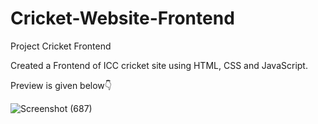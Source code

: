 # Cricket-Website-Frontend

Project Cricket Frontend

Created a Frontend of ICC cricket site using HTML, CSS and JavaScript.

Preview is given below👇

![Screenshot (687)](https://github.com/Yogesh-160/HTML_CSS_Javascript/assets/124399567/292a4a43-f420-49d1-be11-a31efa743745)

